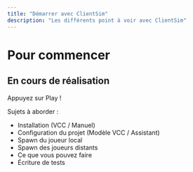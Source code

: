 ```yaml
---
title: "Démarrer avec ClientSim"
description: "Les différents point à voir avec ClientSim"
---
```


# Pour commencer

## En cours de réalisation
Appuyez sur Play !

Sujets à aborder :
* Installation (VCC / Manuel)
* Configuration du projet (Modèle VCC / Assistant)
* Spawn du joueur local
* Spawn des joueurs distants
* Ce que vous pouvez faire
* Écriture de tests
